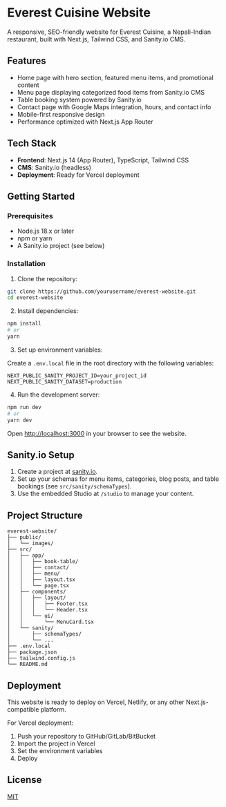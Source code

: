# Everest Cuisine Website

A responsive, SEO-friendly website for Everest Cuisine, a Nepali-Indian restaurant, built with Next.js, Tailwind CSS, and Sanity.io CMS.

## Features

- Home page with hero section, featured menu items, and promotional content
- Menu page displaying categorized food items from Sanity.io CMS
- Table booking system powered by Sanity.io
- Contact page with Google Maps integration, hours, and contact info
- Mobile-first responsive design
- Performance optimized with Next.js App Router

## Tech Stack

- **Frontend**: Next.js 14 (App Router), TypeScript, Tailwind CSS
- **CMS**: Sanity.io (headless)
- **Deployment**: Ready for Vercel deployment

## Getting Started

### Prerequisites

- Node.js 18.x or later
- npm or yarn
- A Sanity.io project (see below)

### Installation

1. Clone the repository:

```bash
git clone https://github.com/yourusername/everest-website.git
cd everest-website
```

2. Install dependencies:

```bash
npm install
# or
yarn
```

3. Set up environment variables:

Create a `.env.local` file in the root directory with the following variables:

```
NEXT_PUBLIC_SANITY_PROJECT_ID=your_project_id
NEXT_PUBLIC_SANITY_DATASET=production
```

4. Run the development server:

```bash
npm run dev
# or
yarn dev
```

Open [http://localhost:3000](http://localhost:3000) in your browser to see the website.

## Sanity.io Setup

1. Create a project at [sanity.io](https://www.sanity.io/).
2. Set up your schemas for menu items, categories, blog posts, and table bookings (see `src/sanity/schemaTypes`).
3. Use the embedded Studio at `/studio` to manage your content.

## Project Structure

```
everest-website/
├── public/
│   └── images/
├── src/
│   ├── app/
│   │   ├── book-table/
│   │   ├── contact/
│   │   ├── menu/
│   │   ├── layout.tsx
│   │   └── page.tsx
│   ├── components/
│   │   ├── layout/
│   │   │   ├── Footer.tsx
│   │   │   └── Header.tsx
│   │   └── ui/
│   │       └── MenuCard.tsx
│   └── sanity/
│       ├── schemaTypes/
│       └── ...
├── .env.local
├── package.json
├── tailwind.config.js
└── README.md
```

## Deployment

This website is ready to deploy on Vercel, Netlify, or any other Next.js-compatible platform.

For Vercel deployment:

1. Push your repository to GitHub/GitLab/BitBucket
2. Import the project in Vercel
3. Set the environment variables
4. Deploy

## License

[MIT](LICENSE)
